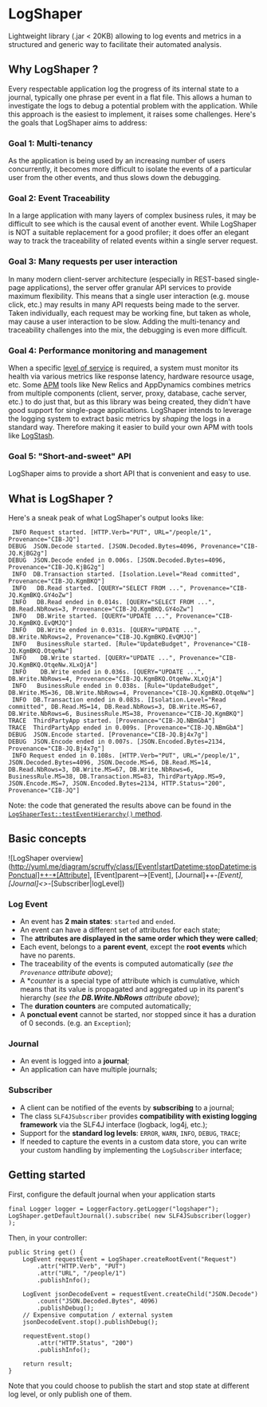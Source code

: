 # LogShaper
Lightweight library (.jar < 20KB) allowing to log events and metrics in a structured and generic way to facilitate their automated analysis.

## Why LogShaper ?
Every respectable application log the progress of its internal state to a journal, typically one phrase per event in a flat file.
This allows a human to investigate the logs to debug a potential problem with the application.
While this approach is the easiest to implement, it raises some challenges. Here's the goals that LogShaper aims to address:

### Goal 1: Multi-tenancy
As the application is being used by an increasing number of users concurrently, it becomes more difficult to isolate the events of a particular user from the other events, and thus slows down the debugging.

### Goal 2: Event Traceability
In a large application with many layers of complex business rules, it may be difficult to see which is the causal event of another event.
While LogShaper is NOT a suitable replacement for a good profiler; it does offer an elegant way to track the traceability of related events within a single server request.

### Goal 3: Many requests per user interaction
In many modern client-server architecture (especially in REST-based single-page applications), the server offer granular API services to provide maximum flexibility.
This means that a single user interaction (e.g. mouse click, etc.) may results in many API requests being made to the server.
Taken individually, each request may be working fine, but taken as whole, may cause a user interaction to be slow.
Adding the multi-tenancy and traceability challenges into the mix, the debugging is even more difficult.

### Goal 4: Performance monitoring and management
When a specific [level of service](https://en.wikipedia.org/wiki/Level_of_service) is required, a system must monitor its health via various metrics like response latency, hardware resource usage, etc.
Some [APM](https://en.wikipedia.org/wiki/Application_performance_management) tools like New Relics and AppDynamics combines metrics from multiple components (client, server, proxy, database, cache server, etc.) to do just that, but as this library was being created, they didn't have good support for single-page applications.
LogShaper intends to leverage the logging system to extract basic metrics by _shaping_ the logs in a standard way.
Therefore making it easier to build your own APM with tools like [LogStash](https://www.elastic.co/products/logstash).

### Goal 5: "Short-and-sweet" API
LogShaper aims to provide a short API that is convenient and easy to use.


## What is LogShaper ?
Here's a sneak peak of what LogShaper's output looks like:

	 INFO Request started. [HTTP.Verb="PUT", URL="/people/1", Provenance="CIB-JQ"]
	DEBUG  JSON.Decode started. [JSON.Decoded.Bytes=4096, Provenance="CIB-JQ.KjBG2g"]
	DEBUG  JSON.Decode ended in 0.006s. [JSON.Decoded.Bytes=4096, Provenance="CIB-JQ.KjBG2g"]
	 INFO  DB.Transaction started. [Isolation.Level="Read committed", Provenance="CIB-JQ.KgmBKQ"]
	 INFO   DB.Read started. [QUERY="SELECT FROM ...", Provenance="CIB-JQ.KgmBKQ.GY4oZw"]
	 INFO   DB.Read ended in 0.014s. [QUERY="SELECT FROM ...", DB.Read.NbRows=3, Provenance="CIB-JQ.KgmBKQ.GY4oZw"]
	 INFO   DB.Write started. [QUERY="UPDATE ...", Provenance="CIB-JQ.KgmBKQ.EvQMJQ"]
	 INFO   DB.Write ended in 0.031s. [QUERY="UPDATE ...", DB.Write.NbRows=2, Provenance="CIB-JQ.KgmBKQ.EvQMJQ"]
	 INFO   BusinessRule started. [Rule="UpdateBudget", Provenance="CIB-JQ.KgmBKQ.OtqeNw"]
	 INFO    DB.Write started. [QUERY="UPDATE ...", Provenance="CIB-JQ.KgmBKQ.OtqeNw.XLxQjA"]
	 INFO    DB.Write ended in 0.036s. [QUERY="UPDATE ...", DB.Write.NbRows=4, Provenance="CIB-JQ.KgmBKQ.OtqeNw.XLxQjA"]
	 INFO   BusinessRule ended in 0.038s. [Rule="UpdateBudget", DB.Write.MS=36, DB.Write.NbRows=4, Provenance="CIB-JQ.KgmBKQ.OtqeNw"]
	 INFO  DB.Transaction ended in 0.083s. [Isolation.Level="Read committed", DB.Read.MS=14, DB.Read.NbRows=3, DB.Write.MS=67, DB.Write.NbRows=6, BusinessRule.MS=38, Provenance="CIB-JQ.KgmBKQ"]
	TRACE  ThirdPartyApp started. [Provenance="CIB-JQ.NBmGbA"]
	TRACE  ThirdPartyApp ended in 0.009s. [Provenance="CIB-JQ.NBmGbA"]
	DEBUG  JSON.Encode started. [Provenance="CIB-JQ.Bj4x7g"]
	DEBUG  JSON.Encode ended in 0.007s. [JSON.Encoded.Bytes=2134, Provenance="CIB-JQ.Bj4x7g"]
	 INFO Request ended in 0.108s. [HTTP.Verb="PUT", URL="/people/1", JSON.Decoded.Bytes=4096, JSON.Decode.MS=6, DB.Read.MS=14, DB.Read.NbRows=3, DB.Write.MS=67, DB.Write.NbRows=6, BusinessRule.MS=38, DB.Transaction.MS=83, ThirdPartyApp.MS=9, JSON.Encode.MS=7, JSON.Encoded.Bytes=2134, HTTP.Status="200", Provenance="CIB-JQ"]

Note: the code that generated the results above can be found in the [`LogShaperTest::testEventHierarchy()` method](src/test/java/net/davidlauzon/logshaper/LogShaperTest.java).


## Basic concepts

![LogShaper overview](http://yuml.me/diagram/scruffy/class/[Event|startDatetime;stopDatetime;isPonctual]++-*[Attribute], [Event]parent-->[Event], [Journal]++-*[Event], [Journal]<>-*[Subscriber|logLevel])

### Log Event
- An event has **2 main states**: `started` and `ended`.
- An event can have a different set of attributes for each state;
- The **attributes are displayed in the same order which they were called**;
- Each event, belongs to a **parent event**, except the **root events** which have no parents.
- The traceability of the events is computed automatically (_see the `Provenance` attribute above_);
- A **counter* is a special type of attribute which is cumulative, which means that its value is propagated and aggregated up in its parent's hierarchy (_see the **DB.Write.NbRows** attribute above_);
- The **duration counters** are computed automatically;
- A **ponctual event** cannot be started, nor stopped since it has a duration of 0 seconds. (e.g. an `Exception`); 

### Journal
- An event is logged into a **journal**;
- An application can have multiple journals;

### Subscriber
- A client can be notified of the events by **subscribing** to a journal;
- The class `SLF4JSubscriber` provides **compatibility with existing logging framework** via the SLF4J interface (logback, log4j, etc.);
- Support for the **standard log levels**: `ERROR`, `WARN`, `INFO`, `DEBUG`, `TRACE`;
- If needed to capture the events in a custom data store, you can write your custom handling by implementing the `LogSubscriber` interface;


## Getting started

First, configure the default journal when your application starts

	final Logger logger = LoggerFactory.getLogger("logshaper");
	LogShaper.getDefaultJournal().subscribe( new SLF4JSubscriber(logger) );

Then, in your controller:

	public String get() {
		LogEvent requestEvent = LogShaper.createRootEvent("Request")
		    .attr("HTTP.Verb", "PUT")
		    .attr("URL", "/people/1")
		    .publishInfo();
	
		LogEvent jsonDecodeEvent = requestEvent.createChild("JSON.Decode")
	        .count("JSON.Decoded.Bytes", 4096)
	        .publishDebug();
        // Expensive computation / external system
        jsonDecodeEvent.stop().publishDebug();
		
		requestEvent.stop()
			.attr("HTTP.Status", "200")
			.publishInfo();
		
		return result;
	}

Note that you could choose to publish the start and stop state at different log level, or only publish one of them.
